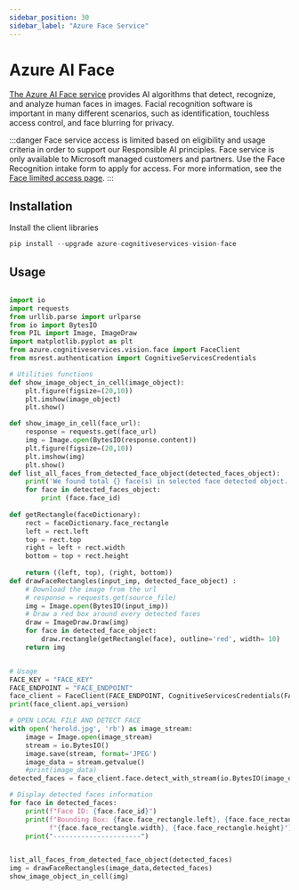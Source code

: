 ```yaml
--- 
sidebar_position: 30
sidebar_label: "Azure Face Service"
---
```

# Azure AI Face

[The Azure AI Face service](https://learn.microsoft.com/en-us/azure/ai-services/computer-vision/overview-identity) provides AI algorithms that detect, recognize, and analyze human faces in images. Facial recognition software is important in many different scenarios, such as identification, touchless access control, and face blurring for privacy.

:::danger
Face service access is limited based on eligibility and usage criteria in order to support our Responsible AI principles. Face service is only available to Microsoft managed customers and partners. Use the Face Recognition intake form to apply for access. For more information, see the [Face limited access page](https://learn.microsoft.com/en-us/legal/cognitive-services/computer-vision/limited-access-identity?context=%2Fazure%2Fcognitive-services%2Fcomputer-vision%2Fcontext%2Fcontext).
:::

## Installation

Install the client libraries

```python
pip install --upgrade azure-cognitiveservices-vision-face
```

## Usage

```python

import io
import requests
from urllib.parse import urlparse
from io import BytesIO
from PIL import Image, ImageDraw
import matplotlib.pyplot as plt
from azure.cognitiveservices.vision.face import FaceClient
from msrest.authentication import CognitiveServicesCredentials

# Utilities functions
def show_image_object_in_cell(image_object):
    plt.figure(figsize=(20,10))
    plt.imshow(image_object)
    plt.show()

def show_image_in_cell(face_url):
    response = requests.get(face_url)
    img = Image.open(BytesIO(response.content))
    plt.figure(figsize=(20,10))
    plt.imshow(img)
    plt.show()
def list_all_faces_from_detected_face_object(detected_faces_object):
    print('We found total {} face(s) in selected face detected object.'.format(str(len(detected_faces_object))))
    for face in detected_faces_object: 
        print (face.face_id)
        
def getRectangle(faceDictionary):
    rect = faceDictionary.face_rectangle
    left = rect.left
    top = rect.top
    right = left + rect.width
    bottom = top + rect.height
    
    return ((left, top), (right, bottom))
def drawFaceRectangles(input_imp, detected_face_object) :
    # Download the image from the url
    # response = requests.get(source_file)
    img = Image.open(BytesIO(input_imp))
    # Draw a red box around every detected faces
    draw = ImageDraw.Draw(img)
    for face in detected_face_object:
        draw.rectangle(getRectangle(face), outline='red', width= 10)
    return img


# Usage
FACE_KEY = "FACE_KEY"
FACE_ENDPOINT = "FACE_ENDPOINT"
face_client = FaceClient(FACE_ENDPOINT, CognitiveServicesCredentials(FACE_KEY))
print(face_client.api_version)

# OPEN LOCAL FILE AND DETECT FACE
with open('herold.jpg', 'rb') as image_stream:
    image = Image.open(image_stream)
    stream = io.BytesIO()
    image.save(stream, format='JPEG')
    image_data = stream.getvalue()
    #print(image_data)
detected_faces = face_client.face.detect_with_stream(io.BytesIO(image_data))

# Display detected faces information
for face in detected_faces:
    print(f"Face ID: {face.face_id}")
    print(f"Bounding Box: {face.face_rectangle.left}, {face.face_rectangle.top}, "
          f"{face.face_rectangle.width}, {face.face_rectangle.height}")
    print("----------------------")


list_all_faces_from_detected_face_object(detected_faces)
img = drawFaceRectangles(image_data,detected_faces)
show_image_object_in_cell(img)
```

